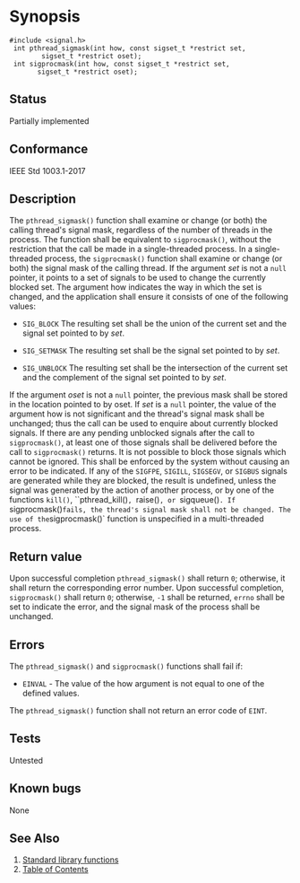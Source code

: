 # Synopsis 
`#include <signal.h>`</br>
` int pthread_sigmask(int how, const sigset_t *restrict set,`</br>
`        sigset_t *restrict oset);`</br>
` int sigprocmask(int how, const sigset_t *restrict set,`</br>
`        sigset_t *restrict oset); `</br>

## Status
Partially implemented
## Conformance
IEEE Std 1003.1-2017
## Description


The `pthread_sigmask()` function shall examine or change (or both) the calling thread's signal mask, regardless of the
number of threads in the process. The function shall be equivalent to `sigprocmask()`, without the restriction that the call
be made in a single-threaded process.
In a single-threaded process, the `sigprocmask()` function shall examine or change (or both) the signal mask of the calling
thread.
If the argument _set_ is not a `null` pointer, it points to a set of signals to be used to change the currently blocked
set.
The argument how indicates the way in which the set is changed, and the application shall ensure it consists of one of
the following values:

 * `SIG_BLOCK`
The resulting set shall be the union of the current set and the signal set pointed to by _set_.

 * `SIG_SETMASK`
The resulting set shall be the signal set pointed to by _set_.

 * `SIG_UNBLOCK`
The resulting set shall be the intersection of the current set and the complement of the signal set pointed to by
_set_.

If the argument _oset_ is not a `null` pointer, the previous mask shall be stored in the location pointed to by oset.
If _set_ is a `null` pointer, the value of the argument how is not significant and the thread's signal mask shall be
unchanged; thus the call can be used to enquire about currently blocked signals.
If there are any pending unblocked signals after the call to `sigprocmask()`, at least one of those signals shall be
delivered before the call to `sigprocmask()` returns.
It is not possible to block those signals which cannot be ignored. This shall be enforced by the system without causing an error
to be indicated.
If any of the `SIGFPE`, `SIGILL`, `SIGSEGV`, or `SIGBUS` signals are generated while they are blocked, the result is undefined, unless
the signal was generated by the action of another process, or by one of the functions `kill()`, ``pthread_kill()`, `raise()`, or `sigqueue()`.
If `sigprocmask()` fails, the thread's signal mask shall not be changed.
The use of the `sigprocmask()` function is unspecified in a multi-threaded process.


## Return value


Upon successful completion `pthread_sigmask()` shall return `0`; otherwise, it shall return the corresponding error
number.
Upon successful completion, `sigprocmask()` shall return `0`; otherwise, `-1` shall be returned, `errno` shall be set to
indicate the error, and the signal mask of the process shall be unchanged.


## Errors


The `pthread_sigmask()` and `sigprocmask()` functions shall fail if:


 * `EINVAL` - The value of the how argument is not equal to one of the defined values.

The `pthread_sigmask()` function shall not return an error code of `EINT`.


## Tests

Untested

## Known bugs

None

## See Also 
1. [Standard library functions](../README.md)
2. [Table of Contents](../../../README.md)
